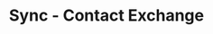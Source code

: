 ---
description: 两个人靠近同时打开此 app，就会合并整个通讯录。
layout: post
results:
- artistId: 1105975213
  version: '1.0.2'
  primaryGenreName: Productivity
  formattedPrice: 免费
  artworkUrl60: http://is2.mzstatic.com/image/thumb/Purple30/v4/b8/e6/3d/b8e63d90-a68b-a9d4-c494-3300146a1f01/source/60x60bb.jpg
  minimumOsVersion: '8.0'
  appletvScreenshotUrls: &a []
  sellerName: Jordan Joseph Inc.
  supportedDevices:
  - iPad2Wifi
  - iPad23G
  - iPhone4S
  - iPadThirdGen
  - iPadThirdGen4G
  - iPhone5
  - iPodTouchFifthGen
  - iPadFourthGen
  - iPadFourthGen4G
  - iPadMini
  - iPadMini4G
  - iPhone5c
  - iPhone5s
  - iPhone6
  - iPhone6Plus
  - iPodTouchSixthGen
  genres:
  - 效率
  - 社交
  currentVersionReleaseDate: '2016-05-02T22:36:58Z'
  trackName: Sync - Contact Exchange
  isVppDeviceBasedLicensingEnabled: true
  description: "Exchange contact information with new people with the click
    of a single button! \n\nExchange:\n- Name\n- Phone Numbers\n- Emails\n-
    Website\n\nOrganize contacts in your personal Digital Card Case.  \nSync
    your iPhone Contacts with your Digital Card Case and add the new contacts
    you Sync to your iPhone Contacts\n\n- Visit website!\n- Send iMessage,
    text, and email!\n- Make calls!"
  price: 0
  trackId: 1105975214
  releaseDate: '2016-04-27T21:34:20Z'
  advisories: *a
  screenshotUrls:
  - http://a1.mzstatic.com/us/r30/Purple18/v4/ee/2e/72/ee2e7279-f797-3aae-d267-8164176879b5/screen1136x1136.jpeg
  - http://a5.mzstatic.com/us/r30/Purple30/v4/f3/76/d0/f376d0b9-d272-fd16-1d21-a1cb2328c44d/screen1136x1136.jpeg
  - http://a3.mzstatic.com/us/r30/Purple4/v4/1f/ca/66/1fca669b-47b7-b9bd-0ee3-896336c2f7e8/screen1136x1136.jpeg
  - http://a4.mzstatic.com/us/r30/Purple30/v4/17/26/21/1726216a-3d1d-503e-2840-b34e2471f349/screen1136x1136.jpeg
  - http://a4.mzstatic.com/us/r30/Purple60/v4/3a/42/52/3a425219-ee08-4b3d-9061-09c7a899386f/screen1136x1136.jpeg
  artistViewUrl: https://itunes.apple.com/cn/developer/jordan-joseph-inc./id1105975213?uo=4
  primaryGenreId: 6007
  kind: software
  fileSizeBytes: '5822891'
  bundleId: Robert-Cash.Sync
  trackContentRating: 4+
  releaseNotes: Bug fixes.
  contentAdvisoryRating: 4+
  trackCensoredName: Sync - Contact Exchange
  isGameCenterEnabled: false
  artistName: Jordan Joseph Inc.
  languageCodesISO2A:
  - EN
  features: *a
  wrapperType: software
  artworkUrl512: http://is2.mzstatic.com/image/thumb/Purple30/v4/b8/e6/3d/b8e63d90-a68b-a9d4-c494-3300146a1f01/source/512x512bb.jpg
  artworkUrl100: http://is2.mzstatic.com/image/thumb/Purple30/v4/b8/e6/3d/b8e63d90-a68b-a9d4-c494-3300146a1f01/source/100x100bb.jpg
  trackViewUrl: https://geo.itunes.apple.com/cn/app/sync-contact-exchange/id1105975214?mt=8&uo=4
  genreIds:
  - '6007'
  - '6005'
  currency: CNY
  ipadScreenshotUrls: *a
category: 效率
tags: tag1
resultCount: 1
title: Sync - Contact Exchange

---